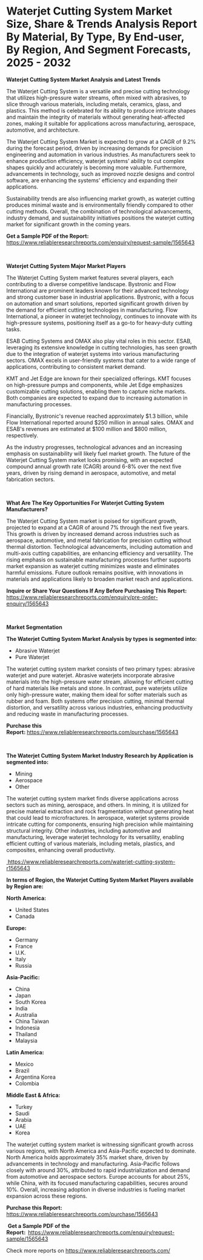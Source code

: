 <p><h1>Waterjet Cutting System Market Size, Share & Trends Analysis Report By Material, By Type, By End-user, By Region, And Segment Forecasts, 2025 - 2032</h1></p><p><strong>Waterjet Cutting System Market Analysis and Latest Trends</strong></p>
<p><p>The Waterjet Cutting System is a versatile and precise cutting technology that utilizes high-pressure water streams, often mixed with abrasives, to slice through various materials, including metals, ceramics, glass, and plastics. This method is celebrated for its ability to produce intricate shapes and maintain the integrity of materials without generating heat-affected zones, making it suitable for applications across manufacturing, aerospace, automotive, and architecture.</p><p>The Waterjet Cutting System Market is expected to grow at a CAGR of 9.2% during the forecast period, driven by increasing demands for precision engineering and automation in various industries. As manufacturers seek to enhance production efficiency, waterjet systems’ ability to cut complex shapes quickly and accurately is becoming more valuable. Furthermore, advancements in technology, such as improved nozzle designs and control software, are enhancing the systems' efficiency and expanding their applications.</p><p>Sustainability trends are also influencing market growth, as waterjet cutting produces minimal waste and is environmentally friendly compared to other cutting methods. Overall, the combination of technological advancements, industry demand, and sustainability initiatives positions the waterjet cutting market for significant growth in the coming years.</p></p>
<p><strong>Get a Sample PDF of the Report:&nbsp;</strong> <a href="https://www.reliableresearchreports.com/enquiry/request-sample/1565643?utm_campaign=2248&utm_medium=2&utm_source=Github&utm_content=ia&utm_term=16022025&utm_id=waterjet-cutting-system">https://www.reliableresearchreports.com/enquiry/request-sample/1565643</a></p>
<p>&nbsp;</p>
<p><strong>Waterjet Cutting System Major Market Players</strong></p>
<p><p>The Waterjet Cutting System market features several players, each contributing to a diverse competitive landscape. Bystronic and Flow International are prominent leaders known for their advanced technology and strong customer base in industrial applications. Bystronic, with a focus on automation and smart solutions, reported significant growth driven by the demand for efficient cutting technologies in manufacturing. Flow International, a pioneer in waterjet technology, continues to innovate with its high-pressure systems, positioning itself as a go-to for heavy-duty cutting tasks.</p><p>ESAB Cutting Systems and OMAX also play vital roles in this sector. ESAB, leveraging its extensive knowledge in cutting technologies, has seen growth due to the integration of waterjet systems into various manufacturing sectors. OMAX excels in user-friendly systems that cater to a wide range of applications, contributing to consistent market demand.</p><p>KMT and Jet Edge are known for their specialized offerings. KMT focuses on high-pressure pumps and components, while Jet Edge emphasizes customizable cutting solutions, enabling them to capture niche markets. Both companies are expected to expand due to increasing automation in manufacturing processes.</p><p>Financially, Bystronic's revenue reached approximately $1.3 billion, while Flow International reported around $250 million in annual sales. OMAX and ESAB's revenues are estimated at $100 million and $800 million, respectively. </p><p>As the industry progresses, technological advances and an increasing emphasis on sustainability will likely fuel market growth. The future of the Waterjet Cutting System market looks promising, with an expected compound annual growth rate (CAGR) around 6-8% over the next five years, driven by rising demand in aerospace, automotive, and metal fabrication sectors.</p></p>
<p>&nbsp;</p>
<p><strong>What Are The Key Opportunities For Waterjet Cutting System Manufacturers?</strong></p>
<p><p>The Waterjet Cutting System market is poised for significant growth, projected to expand at a CAGR of around 7% through the next five years. This growth is driven by increased demand across industries such as aerospace, automotive, and metal fabrication for precision cutting without thermal distortion. Technological advancements, including automation and multi-axis cutting capabilities, are enhancing efficiency and versatility. The rising emphasis on sustainable manufacturing processes further supports market expansion as waterjet cutting minimizes waste and eliminates harmful emissions. Future outlook remains positive, with innovations in materials and applications likely to broaden market reach and applications.</p></p>
<p><strong>Inquire or Share Your Questions If Any Before Purchasing This Report:</strong> <a href="https://www.reliableresearchreports.com/enquiry/pre-order-enquiry/1565643?utm_campaign=2248&utm_medium=2&utm_source=Github&utm_content=ia&utm_term=16022025&utm_id=waterjet-cutting-system">https://www.reliableresearchreports.com/enquiry/pre-order-enquiry/1565643</a></p>
<p>&nbsp;</p>
<p><strong>Market Segmentation</strong></p>
<p><strong>The Waterjet Cutting System Market Analysis by types is segmented into:</strong></p>
<p><ul><li>Abrasive Waterjet</li><li>Pure Waterjet</li></ul></p>
<p><p>The waterjet cutting system market consists of two primary types: abrasive waterjet and pure waterjet. Abrasive waterjets incorporate abrasive materials into the high-pressure water stream, allowing for efficient cutting of hard materials like metals and stone. In contrast, pure waterjets utilize only high-pressure water, making them ideal for softer materials such as rubber and foam. Both systems offer precision cutting, minimal thermal distortion, and versatility across various industries, enhancing productivity and reducing waste in manufacturing processes.</p></p>
<p><strong>Purchase this Report:&nbsp;</strong><a href="https://www.reliableresearchreports.com/purchase/1565643?utm_campaign=2248&utm_medium=2&utm_source=Github&utm_content=ia&utm_term=16022025&utm_id=waterjet-cutting-system">https://www.reliableresearchreports.com/purchase/1565643</a></p>
<p>&nbsp;</p>
<p><strong>The Waterjet Cutting System Market Industry Research by Application is segmented into:</strong></p>
<p><ul><li>Mining</li><li>Aerospace</li><li>Other</li></ul></p>
<p><p>The waterjet cutting system market finds diverse applications across sectors such as mining, aerospace, and others. In mining, it is utilized for precise material extraction and rock fragmentation without generating heat that could lead to microfractures. In aerospace, waterjet systems provide intricate cutting for components, ensuring high precision while maintaining structural integrity. Other industries, including automotive and manufacturing, leverage waterjet technology for its versatility, enabling efficient cutting of various materials, including metals, plastics, and composites, enhancing overall productivity.</p></p>
<p><a href="https://www.reliableresearchreports.com/waterjet-cutting-system-r1565643?utm_campaign=2248&utm_medium=2&utm_source=Github&utm_content=ia&utm_term=16022025&utm_id=waterjet-cutting-system">&nbsp;https://www.reliableresearchreports.com/waterjet-cutting-system-r1565643</a></p>
<p><strong>In terms of Region, the Waterjet Cutting System Market Players available by Region are:</strong></p>
<p>
    <p> <strong> North America: </strong>
        <ul>
            <li>United States</li>
            <li>Canada</li>
        </ul>
        </p> 
    <p> <strong> Europe: </strong>
        <ul>
            <li>Germany</li>
            <li>France</li>
            <li>U.K.</li>
            <li>Italy</li>
            <li>Russia</li>
        </ul>
        </p> 
    <p> <strong> Asia-Pacific: </strong>
        <ul>
            <li>China</li>
            <li>Japan</li>
            <li>South Korea</li>
            <li>India</li>
            <li>Australia</li>
            <li>China Taiwan</li>
            <li>Indonesia</li>
            <li>Thailand</li>
            <li>Malaysia</li>
        </ul>
        </p> 
    <p> <strong> Latin America: </strong>
        <ul>
            <li>Mexico</li>
            <li>Brazil</li>
            <li>Argentina Korea</li>
            <li>Colombia</li>
        </ul>
        </p> 
    <p> <strong> Middle East & Africa: </strong>
        <ul>
            <li>Turkey</li>
            <li>Saudi</li>
            <li>Arabia</li>
            <li>UAE</li>
            <li>Korea</li>
        </ul>
    </p>
    </p>
<p><p>The waterjet cutting system market is witnessing significant growth across various regions, with North America and Asia-Pacific expected to dominate. North America holds approximately 35% market share, driven by advancements in technology and manufacturing. Asia-Pacific follows closely with around 30%, attributed to rapid industrialization and demand from automotive and aerospace sectors. Europe accounts for about 25%, while China, with its focused manufacturing capabilities, secures around 10%. Overall, increasing adoption in diverse industries is fueling market expansion across these regions.</p></p>
<p><strong>Purchase this Report: </strong><a href="https://www.reliableresearchreports.com/purchase/1565643?utm_campaign=2248&utm_medium=2&utm_source=Github&utm_content=ia&utm_term=16022025&utm_id=waterjet-cutting-system">https://www.reliableresearchreports.com/purchase/1565643</a></p>
<p>&nbsp;<strong>Get a Sample PDF of the Report:&nbsp;&nbsp;</strong><a href="https://www.reliableresearchreports.com/enquiry/request-sample/1565643?utm_campaign=2248&utm_medium=2&utm_source=Github&utm_content=ia&utm_term=16022025&utm_id=waterjet-cutting-system">https://www.reliableresearchreports.com/enquiry/request-sample/1565643</a></p>
<p><strong></strong></p>
<p>Check more reports on <a href="https://www.reliableresearchreports.com/?utm_campaign=2248&utm_medium=2&utm_source=Github&utm_content=ia&utm_term=16022025&utm_id=waterjet-cutting-system">https://www.reliableresearchreports.com/</a></p>